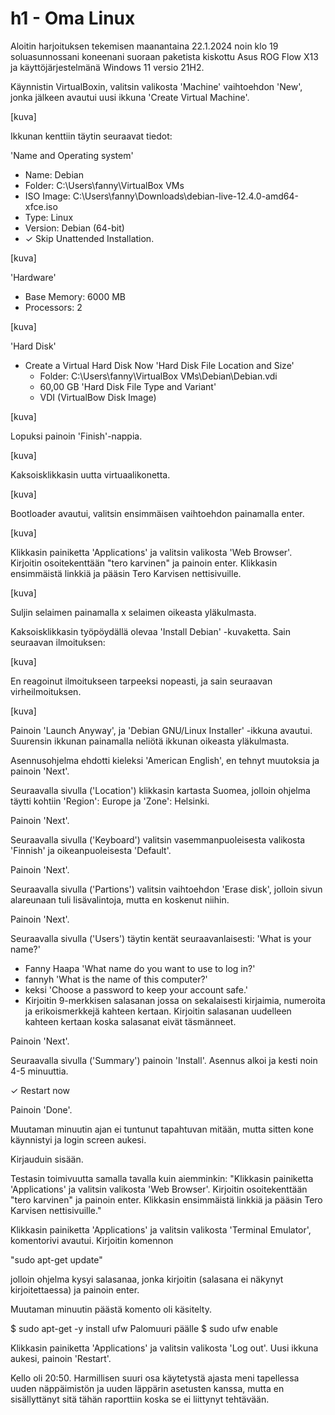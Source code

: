 # h1 - Oma Linux

Aloitin harjoituksen tekemisen maanantaina 22.1.2024 noin klo 19 soluasunnossani koneenani suoraan paketista kiskottu Asus ROG Flow X13 ja käyttöjärjestelmänä Windows 11 versio 21H2.

Käynnistin VirtualBoxin, valitsin valikosta 'Machine' vaihtoehdon 'New', jonka jälkeen avautui uusi ikkuna 'Create Virtual Machine'.

[kuva]

Ikkunan kenttiin täytin seuraavat tiedot:

'Name and Operating system'
- Name: Debian
- Folder: C:\Users\fanny\VirtualBox VMs
- ISO Image: C:\Users\fanny\Downloads\debian-live-12.4.0-amd64-xfce.iso
- Type: Linux
- Version: Debian (64-bit)
- ✓ Skip Unattended Installation.

[kuva]

'Hardware'
- Base Memory: 6000 MB
- Processors: 2

[kuva]

'Hard Disk'
- Create a Virtual Hard Disk Now
	'Hard Disk File Location and Size'
	- Folder: C:\Users\fanny\VirtualBox VMs\Debian\Debian.vdi
	- 60,00 GB
	'Hard Disk File Type and Variant'
	- VDI (VirtualBow Disk Image)

[kuva]

Lopuksi painoin 'Finish'-nappia.

[kuva]

Kaksoisklikkasin uutta virtuaalikonetta.

[kuva]

Bootloader avautui, valitsin ensimmäisen vaihtoehdon painamalla enter.

[kuva]

Klikkasin painiketta 'Applications' ja valitsin valikosta 'Web Browser'. Kirjoitin osoitekenttään "tero karvinen" ja painoin enter. Klikkasin ensimmäistä linkkiä ja pääsin Tero Karvisen nettisivuille.

[kuva]

Suljin selaimen painamalla x selaimen oikeasta yläkulmasta.

Kaksoisklikkasin työpöydällä olevaa 'Install Debian' -kuvaketta.
Sain seuraavan ilmoituksen:

[kuva]

En reagoinut ilmoitukseen tarpeeksi nopeasti, ja sain seuraavan virheilmoituksen.

[kuva]

Painoin 'Launch Anyway', ja 'Debian GNU/Linux Installer' -ikkuna avautui. Suurensin ikkunan painamalla neliötä ikkunan oikeasta yläkulmasta.

Asennusohjelma ehdotti kieleksi 'American English', en tehnyt muutoksia ja painoin 'Next'.

Seuraavalla sivulla ('Location') klikkasin kartasta Suomea, jolloin ohjelma täytti kohtiin 'Region': Europe ja 'Zone': Helsinki.

Painoin 'Next'.

Seuraavalla sivulla ('Keyboard') valitsin vasemmanpuoleisesta valikosta 'Finnish' ja oikeanpuoleisesta 'Default'.

Painoin 'Next'.

Seuraavalla sivulla ('Partions') valitsin vaihtoehdon 'Erase disk', jolloin sivun alareunaan tuli lisävalintoja, mutta en koskenut niihin.

Painoin 'Next'.

Seuraavalla sivulla ('Users') täytin kentät seuraavanlaisesti:
'What is your name?'
- Fanny Haapa
'What name do you want to use to log in?'
- fannyh
'What is the name of this computer?'
- keksi
'Choose a password to keep your account safe.'
- Kirjoitin 9-merkkisen salasanan jossa on sekalaisesti kirjaimia, numeroita ja erikoismerkkejä kahteen kertaan. Kirjoitin salasanan uudelleen kahteen kertaan koska salasanat eivät täsmänneet.

Painoin 'Next'.

Seuraavalla sivulla ('Summary') painoin 'Install'.
Asennus alkoi ja kesti noin 4-5 minuuttia.

✓ Restart now

Painoin 'Done'.

Muutaman minuutin ajan ei tuntunut tapahtuvan mitään, mutta sitten kone käynnistyi ja login screen aukesi.

Kirjauduin sisään.

Testasin toimivuutta samalla tavalla kuin aiemminkin:
"Klikkasin painiketta 'Applications' ja valitsin valikosta 'Web Browser'. Kirjoitin osoitekenttään "tero karvinen" ja painoin enter. Klikkasin ensimmäistä linkkiä ja pääsin Tero Karvisen nettisivuille."

Klikkasin painiketta 'Applications' ja valitsin valikosta 'Terminal Emulator', komentorivi avautui. Kirjoitin komennon

"sudo apt-get update"

jolloin ohjelma kysyi salasanaa, jonka kirjoitin (salasana ei näkynyt kirjoitettaessa) ja painoin enter.

Muutaman minuutin päästä komento oli käsitelty.

$ sudo apt-get -y install ufw
Palomuuri päälle
$ sudo ufw enable

Klikkasin painiketta 'Applications' ja valitsin valikosta 'Log out'.
Uusi ikkuna aukesi, painoin 'Restart'.

Kello oli 20:50. Harmillisen suuri osa käytetystä ajasta meni tapellessa uuden näppäimistön ja uuden läppärin asetusten kanssa, mutta en sisällyttänyt sitä tähän raporttiin koska se ei liittynyt tehtävään.
